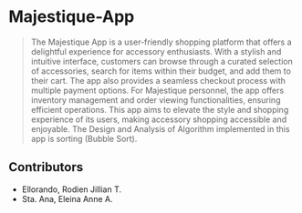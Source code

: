 # Majestique-App
  >The Majestique App is a user-friendly shopping platform that offers a delightful experience for accessory enthusiasts. With a stylish and intuitive interface, customers can browse through a curated selection of accessories, search for items within their budget, and add them to their cart. The app also provides a seamless checkout process with multiple payment options. For Majestique personnel, the app offers inventory management and order viewing functionalities, ensuring efficient operations. This app aims to elevate the style and shopping experience of its users, making accessory shopping accessible and enjoyable. The Design and Analysis of Algorithm implemented in this app is sorting (Bubble Sort).

## Contributors
  - Ellorando, Rodien Jillian T.
  - Sta. Ana, Eleina Anne A.

